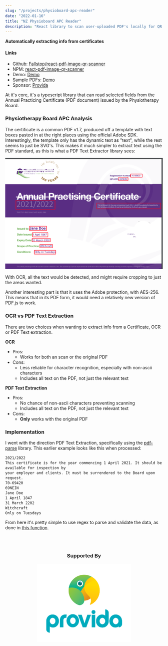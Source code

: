 ```yaml
---
slug: "/projects/physioboard-apc-reader"
date: "2022-01-16"
title: "NZ Physioboard APC Reader"
description: "React library to scan user-uploaded PDF's locally for QR codes."
---
```

**Automatically extracting info from certificates**

#### Links
 - Github: [Fallstop/react-pdf-image-qr-scanner](https://github.com/Fallstop/react-pdf-image-qr-scanner)
 - NPM: [react-pdf-image-qr-scanner](https://www.npmjs.com/package/react-pdf-image-qr-scanner)
 - Demo: [Demo](https://react-pdf-qr-scanner.pages.dev/)
 - Sample PDFs: [Demo](https://github.com/openhealthnz-credentials/physioboard-apc-reader/tree/main/samples)
 - Sponsor: [Provida](https://www.provida.nz/)


At it's core, it's a typescript library that can read selected fields from the Annual Practicing Certificate (PDF document) issued by the Physiotherapy Board.

### Physiotherapy Board APC Analysis

The certificate is a common PDF v1.7, produced off a template with text boxes pasted in at the right places using the official Adobe SDK.
Interestingly, the template only has the dynamic text as "text", while the rest seems to just be SVG's. This makes it much simpler to extract text using the PDF standard, as this is what a PDF Text Extractor library sees:

!["Text" areas highlighted in red](./CertTextHighlight.png)

With OCR, all the text would be detected, and might require cropping to just the areas wanted.

Another interesting part is that it uses the Adobe protection, with AES-256. This means that in its PDF form, it would need a relatively new version of PDF.js to work.

### OCR vs PDF Text Extraction

There are two choices when wanting to extract info from a Certificate, OCR or PDF Text extraction.

**OCR**
 - Pros:
   - Works for both an scan or the original PDF
 - Cons:
   - Less reliable for character recognition, especially with non-ascii characters
   - Includes all text on the PDF, not just the relevant text

**PDF Text Extraction**
 - Pros:
   - No chance of non-ascii characters preventing scanning
   - Includes all text on the PDF, not just the relevant text
 - Cons:
   - **Only** works with the original PDF

### Implementation

I went with the direction PDF Text Extraction, specifically using the [pdf-parse](https://www.npmjs.com/package/pdf-parse) library. This earlier example looks like this when processed:

```markup
2021/2022
This certificate is for the year commencing 1 April 2021. It should be available for inspection by 
your employer and clients. It must be surrendered to the Board upon request.
70-69420
69NEIN
Jane Doe
1 April 1847
31 March 2202
Witchcraft
Only on Tuesdays
```

From here it's pretty simple to use regex to parse and validate the data, as done in [this function](https://github.com/openhealthnz-credentials/physioboard-apc-reader/blob/ea4a3075abb0e3bec86f060d79d90f0d8ebfe7e2/src/certProfiles/physioboardAPC.ts#L16).

<br/>
<br/>
<h3 align="center">
	Supported By
</h3>
<div style="width: 300px; margin-left: auto; margin-right: auto">

![Provida](./ProvidaKeaLogo.png)
</div>
